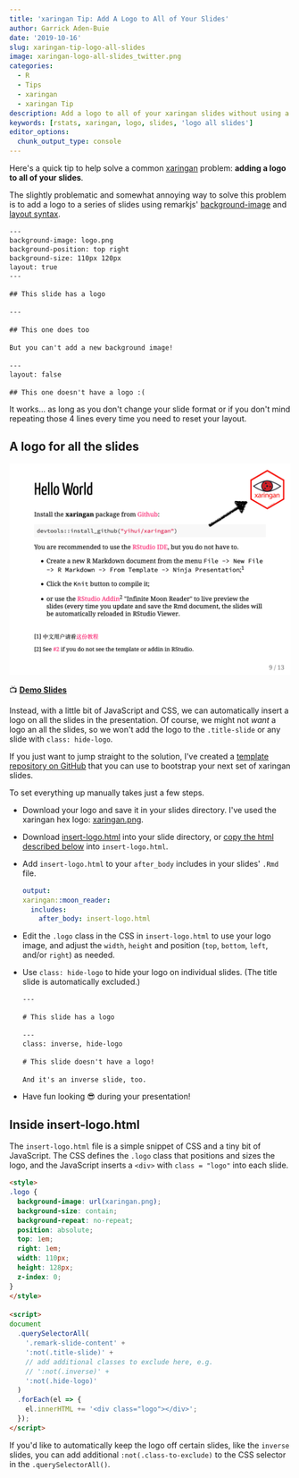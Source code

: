 ```yaml
---
title: 'xaringan Tip: Add A Logo to All of Your Slides'
author: Garrick Aden-Buie
date: '2019-10-16'
slug: xaringan-tip-logo-all-slides
image: xaringan-logo-all-slides_twitter.png
categories:
  - R
  - Tips
  - xaringan
  - xaringan Tip
description: Add a logo to all of your xaringan slides without using a background image.
keywords: [rstats, xaringan, logo, slides, 'logo all slides']
editor_options:
  chunk_output_type: console
---
```


<!-- Links -->
[xaringan]: https://slides.yihui.name/xaringan
[xaringan-logo]: https://github.com/gadenbuie/xaringan-logo
[xaringan-logo-demo]: https://gadenbuie.github.io/xaringan-logo

Here's a quick tip to help solve a common <span class="pkg">[xaringan]</span> problem: **adding a logo to all of your slides**.

The slightly problematic and somewhat annoying way to solve this problem
is to add a logo to a series of slides using
remarkjs'
[background-image](https://github.com/gnab/remark/wiki/Markdown#background-image)
and
[layout syntax](https://github.com/gnab/remark/wiki/Markdown#layout).

```
---
background-image: logo.png
background-position: top right
background-size: 110px 120px
layout: true
---

## This slide has a logo

---

## This one does too

But you can't add a new background image!

---
layout: false

## This one doesn't have a logo :(
```

It works... as long as
you don't change your slide format
or if you don't mind repeating those 4 lines
every time you need to reset your layout.

## A logo for all the slides

![The xaringan logo appears on all the slides!](xaringan-logo-all-slides.png)

&#x1F4FA; **[Demo Slides][xaringan-logo-demo]**

Instead,
with a little bit of JavaScript and CSS,
we can automatically insert a logo on all the slides in the presentation.
Of course,
we might not _want_ a logo an all the slides,
so we won't add the logo to the `.title-slide`
or any slide with `class: hide-logo`.

If you just want to jump straight to the solution,
I've created a [template repository on GitHub][xaringan-logo]
that you can use to bootstrap your next set of
<span class="pkg">xaringan</span> slides.

To set everything up manually takes just a few steps.

- Download your logo and save it in your slides directory.
   I've used the <span class="pkg">xaringan</span> hex logo:
   [xaringan.png](https://github.com/rstudio/hex-stickers/blob/master/PNG/xaringan.png).

- Download
   [insert-logo.html](https://github.com/gadenbuie/xaringan-logo/blob/master/insert-logo.html)
   into your slide directory, or [copy the html described below](#inside-insert-logo-html)
   into `insert-logo.html`.

- Add `insert-logo.html` to your `after_body` includes in your slides' `.Rmd` file.

  ```yaml
  output:
  xaringan::moon_reader:
    includes:
      after_body: insert-logo.html
  ```

- Edit the `.logo` class in the CSS in `insert-logo.html` to use your logo image,
   and adjust the `width`, `height`
   and position (`top`, `bottom`, `left`, and/or `right`)
   as needed.

- Use `class: hide-logo` to hide your logo on individual slides.
   (The title slide is automatically excluded.)

   ```
   ---

   # This slide has a logo

   ---
   class: inverse, hide-logo

   # This slide doesn't have a logo!

   And it's an inverse slide, too.
   ```

- Have fun looking &#x1F60E; during your presentation!

## Inside insert-logo.html

The `insert-logo.html` file is a simple snippet of CSS and a tiny bit of JavaScript.
The CSS defines the `.logo` class that positions and sizes the logo,
and the JavaScript inserts a `<div>` with `class = "logo"` into each slide.

```html
<style>
.logo {
  background-image: url(xaringan.png);
  background-size: contain;
  background-repeat: no-repeat;
  position: absolute;
  top: 1em;
  right: 1em;
  width: 110px;
  height: 128px;
  z-index: 0;
}
</style>

<script>
document
  .querySelectorAll(
    '.remark-slide-content' +
    ':not(.title-slide)' +
    // add additional classes to exclude here, e.g.
    // ':not(.inverse)' +
    ':not(.hide-logo)'
  )
  .forEach(el => {
    el.innerHTML += '<div class="logo"></div>';
  });
</script>
```

If you'd like to automatically keep the logo off certain slides,
like the `inverse` slides,
you can add additional `:not(.class-to-exclude)`
to the CSS selector in the `.querySelectorAll()`.
